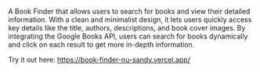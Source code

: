 A Book Finder that allows users to search for books and view their detailed information. With a clean and minimalist design, it lets users quickly access key details like the title, authors, descriptions, and book cover images. By integrating the Google Books API, users can search for books dynamically and click on each result to get more in-depth information.



Try it out here: https://book-finder-nu-sandy.vercel.app/
